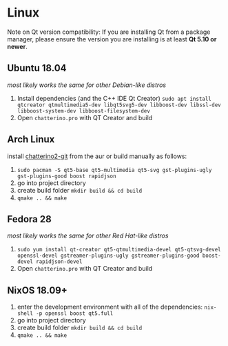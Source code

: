 # Linux

Note on Qt version compatibility: If you are installing Qt from a package manager, please ensure the version you are installing is at least **Qt 5.10 or newer**.

## Ubuntu 18.04
*most likely works the same for other Debian-like distros*
1. Install dependencies (and the C++ IDE Qt Creator) `sudo apt install qtcreator qtmultimedia5-dev libqt5svg5-dev libboost-dev libssl-dev libboost-system-dev libboost-filesystem-dev`
1. Open `chatterino.pro` with QT Creator and build

## Arch Linux
install [chatterino2-git](https://aur.archlinux.org/packages/chatterino2-git/) from the aur or build manually as follows:
1. `sudo pacman -S qt5-base qt5-multimedia qt5-svg gst-plugins-ugly gst-plugins-good boost rapidjson`
1. go into project directory
1. create build folder `mkdir build && cd build`
1. `qmake .. && make`

## Fedora 28
*most likely works the same for other Red Hat-like distros*
1. `sudo yum install qt-creator qt5-qtmultimedia-devel qt5-qtsvg-devel openssl-devel gstreamer-plugins-ugly gstreamer-plugins-good boost-devel rapidjson-devel`
1. Open `chatterino.pro` with QT Creator and build

## NixOS 18.09+
1. enter the development environment with all of the dependencies: `nix-shell -p openssl boost qt5.full`
1. go into project directory
1. create build folder `mkdir build && cd build`
1. `qmake .. && make`
